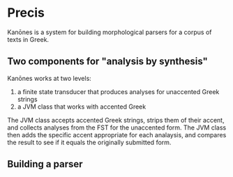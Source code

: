 # Precis

Kanōnes is a system for building morphological parsers for a corpus of texts in Greek.

## Two components for "analysis by synthesis"

Kanōnes works at two levels:

1. a finite state transducer that produces analyses for unaccented Greek strings
2. a JVM class that works with accented Greek

The JVM class accepts accented Greek strings, strips them of their accent, and collects analyses from the FST for the unaccented form.  The JVM class then adds the specific accent appropriate for each analaysis, and compares the result to see if it equals the originally submitted form.




## Building a parser
